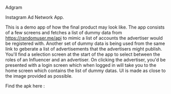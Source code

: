 Adgram

Instagram Ad Network App.

This is a demo app of how the final product may look like. The app consists of a few screens and fetches a list of dummy data from https://randomuser.me/api to mimic a list of accounts the advertiser would be registered with. Another set of dummy data is being used from the same link to geberate a list of advertisements that the advertisers might publish. You'll find a selection screen at the start of the app to select between the roles of an Influencer and an advertiser. On clicking the advertiser, you'd be presented with a login screen which when logged in will take you to the home screen which contains the list of dummy datas. UI is made as close to the image provided as possible.

Find the apk here :
